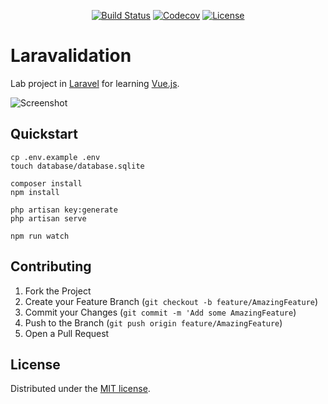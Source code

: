 <p align="center">
<a href="https://travis-ci.org/ttrig/laravalidation/branches"><img src="https://travis-ci.org/ttrig/laravalidation.svg?branch=master" alt="Build Status"></a>
<a href="https://codecov.io/gh/ttrig/laravalidation"><img src="https://img.shields.io/codecov/c/github/ttrig/laravalidation/master.svg" alt="Codecov"></a>
<a href="https://github.com/ttrig/laravalidation/blob/master/LICENSE.md"><img src="https://img.shields.io/github/license/ttrig/laravalidation.svg" alt="License"></a>
</p>

# Laravalidation

Lab project in [Laravel](https://laravel.com) for learning [Vue.js](https://vuejs.org).

![Screenshot](https://raw.githubusercontent.com/ttrig/laravalidation/master/screenshots/1.png)

## Quickstart

```shell
cp .env.example .env
touch database/database.sqlite

composer install
npm install

php artisan key:generate
php artisan serve

npm run watch
```

## Contributing

1. Fork the Project
2. Create your Feature Branch (`git checkout -b feature/AmazingFeature`)
3. Commit your Changes (`git commit -m 'Add some AmazingFeature`)
4. Push to the Branch (`git push origin feature/AmazingFeature`)
5. Open a Pull Request

## License

Distributed under the [MIT license](./LICENSE.md).
